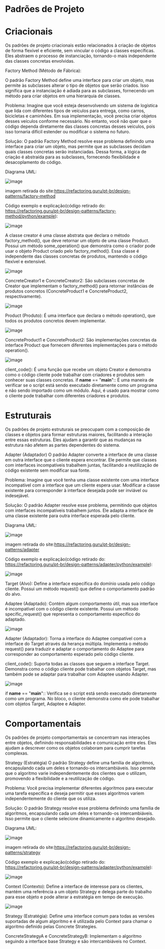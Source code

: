 # Padrões de Projeto

# Criacionais
Os padrões de projeto criacionais estão relacionados à criação de objetos de forma flexível e eficiente, sem vincular o código a classes específicas. Eles abstraem o processo de instanciação, tornando-o mais independente das classes concretas envolvidas.

Factory Method (Método de Fábrica):

O padrão Factory Method define uma interface para criar um objeto, mas permite às subclasses alterar o tipo de objetos que serão criados. Isso significa que a instanciação é adiada para as subclasses, fornecendo um método para criar objetos em uma hierarquia de classes.

Problema:
Imagine que você esteja desenvolvendo um sistema de logística que lida com diferentes tipos de veículos para entrega, como carros, bicicletas e caminhões. Em sua implementação, você precisa criar objetos desses veículos conforme necessário. No entanto, você não quer que o código dependa diretamente das classes concretas desses veículos, pois isso tornaria difícil estender ou modificar o sistema no futuro.

Solução:
O padrão Factory Method resolve esse problema definindo uma interface para criar um objeto, mas permite que as subclasses decidam quais classes concretas serão instanciadas. Dessa forma, a lógica de criação é abstraída para as subclasses, fornecendo flexibilidade e desacoplamento do código.

Diagrama UML:

![image](https://github.com/salazar2112/padroes-de-projeto/assets/167459656/68879961-4e26-4ba1-b969-5652b6300ab8)

imagem retirada do site:https://refactoring.guru/pt-br/design-patterns/factory-method

Código exemplo e explicação(código retirado do: https://refactoring.guru/pt-br/design-patterns/factory-method/python/example):

![image](https://github.com/salazar2112/padroes-de-projeto/assets/167459656/67b7c024-d6bd-41ab-a3f5-aa7b82d6ebfc)

A classe creator é uma classe abstrata que declara o método factory_method(), que deve retornar um objeto de uma classe Product.
Possui um método some_operation() que demonstra como o criador pode usar o objeto Product criado pelo factory_method().
Essa classe é independente das classes concretas de produtos, mantendo o código flexível e extensível.

![image](https://github.com/salazar2112/padroes-de-projeto/assets/167459656/3d186421-4a5a-4af1-9ae5-22a0a2c42ffc)

ConcreteCreator1 e ConcreteCreator2:
São subclasses concretas de Creator que implementam o factory_method() para retornar instâncias de produtos concretos (ConcreteProduct1 e ConcreteProduct2, respectivamente).

![image](https://github.com/salazar2112/padroes-de-projeto/assets/167459656/3c21eda2-f91e-47c4-8397-b24039060216)

Product (Produto):
É uma interface que declara o método operation(), que todos os produtos concretos devem implementar.

![image](https://github.com/salazar2112/padroes-de-projeto/assets/167459656/d6db09b3-eff2-42b4-b1ca-46af8b796644)

ConcreteProduct1 e ConcreteProduct2:
São implementações concretas da interface Product que fornecem diferentes implementações para o método operation().

![image](https://github.com/salazar2112/padroes-de-projeto/assets/167459656/4b66b2f1-65ff-42b8-bf72-b6f248c739ce)

client_code():
É uma função que recebe um objeto Creator e demonstra como o código cliente pode trabalhar com criadores e produtos sem conhecer suas classes concretas.
if __name__ == "__main__"::
É uma maneira de verificar se o script está sendo executado diretamente como um programa e não sendo importado como um módulo.
Aqui, é usado para mostrar como o cliente pode trabalhar com diferentes criadores e produtos.




# Estruturais
Os padrões de projeto estruturais se preocupam com a composição de classes e objetos para formar estruturas maiores, facilitando a interação entre essas estruturas. Eles ajudam a garantir que as mudanças na estrutura não afetem as partes dependentes do sistema.

Adapter (Adaptador)
O padrão Adapter converte a interface de uma classe em outra interface que o cliente espera encontrar. Ele permite que classes com interfaces incompatíveis trabalhem juntas, facilitando a reutilização de código existente sem modificar sua fonte.

Problema:
Imagine que você tenha uma classe existente com uma interface incompatível com a interface que um cliente espera usar. Modificar a classe existente para corresponder à interface desejada pode ser inviável ou indesejável.

Solução:
O padrão Adapter resolve esse problema, permitindo que objetos com interfaces incompatíveis trabalhem juntos. Ele adapta a interface de uma classe existente para outra interface esperada pelo cliente.

Diagrama UML:

![image](https://github.com/salazar2112/padroes-de-projeto/assets/167459656/1eface3b-d162-496c-8850-c9a8f6e658da)

imagem retirada do site:https://refactoring.guru/pt-br/design-patterns/adapter

Código exemplo e explicação(código retirado do: https://refactoring.guru/pt-br/design-patterns/adapter/python/example):

![image](https://github.com/salazar2112/padroes-de-projeto/assets/167459656/f4920e23-bb10-49ae-a339-a6d493cddd77)

Target (Alvo):
Define a interface específica do domínio usada pelo código cliente.
Possui um método request() que define o comportamento padrão do alvo.

Adaptee (Adaptado):
Contém algum comportamento útil, mas sua interface é incompatível com o código cliente existente.
Possui um método specific_request() que representa o comportamento específico do adaptado.

![image](https://github.com/salazar2112/padroes-de-projeto/assets/167459656/93af680e-0e7c-4d7b-91cf-95d24714f007)

Adapter (Adaptador):
Torna a interface do Adaptee compatível com a interface do Target através da herança múltipla.
Implementa o método request() para traduzir e adaptar o comportamento do Adaptee para corresponder ao comportamento esperado pelo código cliente.

client_code():
Suporta todas as classes que seguem a interface Target.
Demonstra como o código cliente pode trabalhar com objetos Target, mas também pode se adaptar para trabalhar com Adaptee usando Adapter.

![image](https://github.com/salazar2112/padroes-de-projeto/assets/167459656/fcf8ce90-e7f1-493f-a1a7-f319c789a772)

if __name__ == "__main__"::
Verifica se o script está sendo executado diretamente como um programa.
No bloco, o cliente demonstra como ele pode trabalhar com objetos Target, Adaptee e Adapter.


# Comportamentais
Os padrões de projeto comportamentais se concentram nas interações entre objetos, definindo responsabilidades e comunicação entre eles. Eles ajudam a descrever como os objetos colaboram para cumprir tarefas complexas.

Strategy (Estratégia)
O padrão Strategy define uma família de algoritmos, encapsulando cada um deles e tornando-os intercambiáveis. Isso permite que o algoritmo varie independentemente dos clientes que o utilizam, promovendo a flexibilidade e a reutilização de código.

Problema:
Você precisa implementar diferentes algoritmos para executar uma tarefa específica e deseja permitir que esses algoritmos variem independentemente do cliente que os utiliza.

Solução:
O padrão Strategy resolve esse problema definindo uma família de algoritmos, encapsulando cada um deles e tornando-os intercambiáveis. Isso permite que o cliente selecione dinamicamente o algoritmo desejado.

Diagrama UML:

![image](https://github.com/salazar2112/padroes-de-projeto/assets/167459656/a5fc6853-34c7-4dfc-927e-eb6d732a97fb)

imagem retirada do site:https://refactoring.guru/pt-br/design-patterns/strategy

Código exemplo e explicação(código retirado do: https://refactoring.guru/pt-br/design-patterns/adapter/python/example):

![image](https://github.com/salazar2112/padroes-de-projeto/assets/167459656/0be2032e-0760-4820-b5d1-35427e3afb63)

Context (Contexto):
Define a interface de interesse para os clientes, mantém uma referência a um objeto Strategy e delega parte do trabalho para esse objeto e pode alterar a estratégia em tempo de execução.

![image](https://github.com/salazar2112/padroes-de-projeto/assets/167459656/7e363888-f386-4370-841c-ea8fe9904664)

Strategy (Estratégia):
Define uma interface comum para todas as versões suportadas de algum algoritmo e é utilizada pelo Context para chamar o algoritmo definido pelas Concrete Strategies.

ConcreteStrategyA e ConcreteStrategyB:
Implementam o algoritmo seguindo a interface base Strategy e são intercambiáveis no Context.






 

